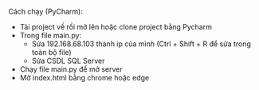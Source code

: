 Cách chạy (PyCharm):
- Tải project về rồi mở lên hoặc clone project bằng Pycharm
- Trong file main.py:
  + Sửa 192.168.68.103 thành ip của mình (Ctrl + Shift + R để sửa trong toàn bộ file)
  + Sửa CSDL SQL Server
- Chạy file main.py để mở server
- Mở index.html bằng chrome hoặc edge  
